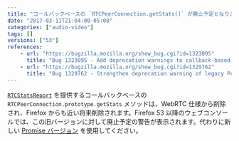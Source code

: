 ```yaml
---
title: "コールバックベースの `RTCPeerConnection.getStats()` が廃止予定となりました"
date: "2017-03-11T21:04:00-05:00"
categories: ["audio-video"]
tags: []
versions: ["53"]
references:
    - url: "https://bugzilla.mozilla.org/show_bug.cgi?id=1323095"
      title: "Bug 1323095 - Add deprecation warnings to callback-based pc.getStats()"
    - url: "https://bugzilla.mozilla.org/show_bug.cgi?id=1329762"
      title: "Bug 1329762 - Strengthen deprecation warning of legacy PeerConnection.getStats"
---
```

[`RTCStatsReport`](https://developer.mozilla.org/docs/Web/API/RTCStatsReport) を提供するコールバックベースの `RTCPeerConnection.prototype.getStats` メソッドは、WebRTC 仕様から削除され、Firefox からも近い将来削除されます。Firefox 53 以降のウェブコンソールでは、この旧バージョンに対して廃止予定の警告が表示されます。代わりに新しい [Promise バージョン](https://w3c.github.io/webrtc-pc/#getstats-example) を使用してください。

